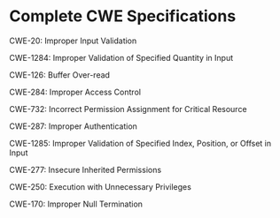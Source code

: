 

# Complete CWE Specifications

CWE-20: Improper Input Validation

CWE-1284: Improper Validation of Specified Quantity in Input

CWE-126: Buffer Over-read

CWE-284: Improper Access Control

CWE-732: Incorrect Permission Assignment for Critical Resource

CWE-287: Improper Authentication

CWE-1285: Improper Validation of Specified Index, Position, or Offset in Input

CWE-277: Insecure Inherited Permissions

CWE-250: Execution with Unnecessary Privileges

CWE-170: Improper Null Termination
